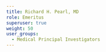 ```yaml
---
title: Richard H. Pearl, MD
role: Emeritus
superuser: true
weight: 50
user_groups:
  - Medical Principal Investigators
---
```

